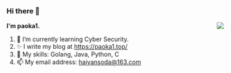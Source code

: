 ### Hi there 👋

<img align="right" src="https://github-readme-stats.vercel.app/api?username=paoka1&show_icons=true&theme=algolia" />

**I'm paoka1.**

1. 🌱 I’m currently learning Cyber Security.
2. ✨ I write my blog at https://paoka1.top/
3. 🌟 My skills: Golang, Java, Python, C
4. 📫 My email address: haiyansoda@163.com
